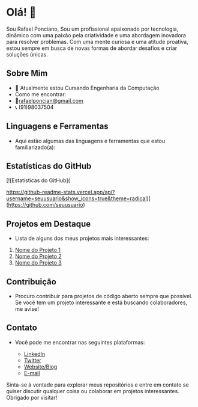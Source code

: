 # Olá! 👋

Sou Rafael Ponciano, Sou um profissional apaixonado por tecnologia, dinâmico com uma paixão
pela criatividade e uma abordagem inovadora para resolver problemas. Com
uma mente curiosa e uma atitude proativa, estou sempre em busca de novas
formas de abordar desafios e criar soluções únicas.

## Sobre Mim

- 🔭 Atualmente estou Cursando Engenharia da Computação
- Como me encontrar:
- 📧rafaelponcian@gmail.com
- 📞 (91)98037504


## Linguagens e Ferramentas

- Aqui estão algumas das linguagens e ferramentas que estou familiarizado(a):

           
## Estatísticas do GitHub

[![Estatísticas do GitHub](

https://github-readme-stats.vercel.app/api?username=seuusuario&show_icons=true&theme=radical)](https://github.com/seuusuario)

## Projetos em Destaque

- Lista de alguns dos meus projetos mais interessantes:

1. [Nome do Projeto 1](link)
2. [Nome do Projeto 2](link)
3. [Nome do Projeto 3](link)

## Contribuição

- Procuro contribuir para projetos de código aberto sempre que possível. Se você tem um projeto interessante e está buscando colaboradores, me avise!

## Contato

- Você pode me encontrar nas seguintes plataformas:

  - [LinkedIn](link)
  - [Twitter](link)
  - [Website/Blog](link)
  - [E-mail](seuemail@example.com)

Sinta-se à vontade para explorar meus repositórios e entre em contato se quiser discutir qualquer coisa ou colaborar em projetos interessantes. Obrigado por visitar!
